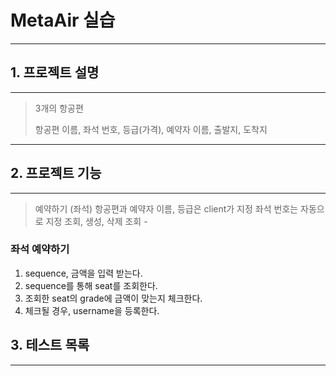 #  MetaAir 실습

---

## 1. 프로젝트 설명

---
> 3개의 항공편
> 
> 항공편 이름, 좌석 번호, 등급(가격), 예약자 이름, 출발지, 도착지

---

## 2. 프로젝트 기능

---
> 예약하기 (좌석)
> 항공편과 예약자 이름, 등급은 client가 지정
> 좌석 번호는 자동으로 지정
> 조회, 생성, 삭제
> 조회 - 
  
### 좌석 예약하기
1. sequence, 금액을 입력 받는다.
2. sequence를 통해 seat를 조회한다.
3. 조회한 seat의 grade에 금액이 맞는지 체크한다.
4. 체크될 경우, username을 등록한다.

## 3. 테스트 목록

---
